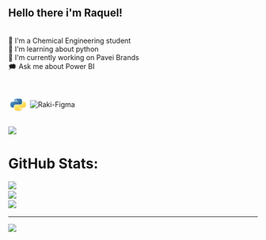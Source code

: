 ## Hello there i'm Raquel!

<br>🧪 I'm a Chemical Engineering student<br>🌱 I'm learning about python<br>💼 I'm currently working on Pavei Brands<br>🗯️ Ask me about Power BI<br><br>

<div style="display: inline_block"><br>
  <img align="center" alt="Raki-Python" height="30" width="40" src="https://raw.githubusercontent.com/devicons/devicon/master/icons/python/python-original.svg">
  <img align="center" alt="Raki-Figma" height="30" width="40" src="https://cdn.jsdelivr.net/gh/devicons/devicon@latest/icons/figma/figma-original.svg">
</div>


##

<div>
<a href="https://www.linkedin.com/in/raquel-m-maia-45875016a" target="_blank"><img src="https://img.shields.io/badge/-LinkedIn-%230077B5?style=for-the-badge&logo=linkedin&logoColor=white" target="_blank"></a>

</div>

# GitHub Stats:
![](https://github-readme-stats.vercel.app/api?username=Raquel-M-Maia&theme=onedark&hide_border=false&include_all_commits=true&count_private=true)<br/>
![](https://github-readme-streak-stats.herokuapp.com/?user=Raquel-M-Maia&theme=onedark&hide_border=false)<br/>
![](https://github-readme-stats.vercel.app/api/top-langs/?username=Raquel-M-Maia&theme=onedark&hide_border=false&include_all_commits=true&count_private=true&layout=compact)

---
[![](https://visitcount.itsvg.in/api?id=Raquel-M-Maia&icon=0&color=0)](https://visitcount.itsvg.in)
